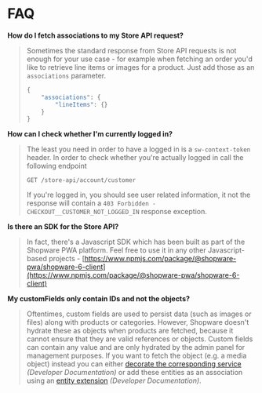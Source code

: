 # FAQ

**How do I fetch associations to my Store API request?**

> Sometimes the standard response from Store API requests is not enough for your use case - for example when fetching an order you'd like to retrieve line items or images for a product. Just add those as an `associations` parameter.
>
> ```javascript
> {
>     "associations": {
>         "lineItems": {}
>     }
> }
> ```

**How can I check whether I'm currently logged in?**

> The least you need in order to have a logged in is a `sw-context-token` header. In order to check whether you're actually logged in call the following endpoint
>
> ```text
> GET /store-api/account/customer
> ```
>
> If you're logged in, you should see user related information, it not the response will contain a `403 Forbidden - CHECKOUT__CUSTOMER_NOT_LOGGED_IN` response exception.

**Is there an SDK for the Store API?**

> In fact, there's a Javascript SDK which has been built as part of the Shopware PWA platform. Feel free to use it in any other Javascript-based projects - [https://www.npmjs.com/package/@shopware-pwa/shopware-6-client](https://www.npmjs.com/package/@shopware-pwa/shopware-6-client)

**My customFields only contain IDs and not the objects?**

> Oftentimes, custom fields are used to persist data \(such as images or files\) along with products or categories. However, Shopware doesn't hydrate these as objects when products are fetched, because it cannot ensure that they are valid references or objects. Custom fields can contain any value and are only hydrated by the admin panel for management purposes. If you want to fetch the object \(e.g. a media object\) instead you can either [decorate the corresponding service](https://developer.shopware.com/docs/guides/plugins/plugins/plugin-fundamentals/adjusting-service) *(Developer Documentation)* or add these entities as an association using an [entity extension](https://developer.shopware.com/docs/guides/plugins/plugins/framework/data-handling/add-complex-data-to-existing-entities) *(Developer Documentation)*.


